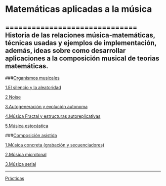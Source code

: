 # Matemáticas aplicadas a la música
==============================
Historia de las relaciones música-matemáticas, técnicas usadas y ejemplos de implementación, además, ideas sobre como desarrollar aplicaciones a la composición musical de teorias matemáticas. 
---

###[Organismos musicales](https://github.com/essteban/matematicasAplicadasMusica/blob/master/divulgacion.md)

  [1.El silencio y la aleatoridad](https://github.com/essteban/matematicasAplicadasMusica/blob/master/silencioAleatoriedad.md)
  
  [2 Noise](https://github.com/essteban/matematicasAplicadasMusica/blob/master/Noise.md)
    
  [3.Autogeneración y evolución autonoma](https://github.com/essteban/matematicasAplicadasMusica/blob/master/generativa.md)
  
  [4.Música Fractal y estructuras autoreplicativas](https://github.com/essteban/matematicasAplicadasMusica/blob/master/fractal.md)
  
  [5.Música estocástica](https://github.com/essteban/matematicasAplicadasMusica/blob/master/musicaEstocastica.md)
  
###[Composición asistida](https://github.com/essteban/matematicasAplicadasMusica/blob/master/composicionAsistida.md)

  [1.Música concreta (grabación y secuenciadores)](https://github.com/electropipe/secuenciadores)
  
  [2.Música microtonal](https://github.com/essteban/matematicasAplicadasMusica/blob/master/microtonal.md)
  
  [3.Música serial](https://github.com/essteban/matematicasAplicadasMusica/blob/master/serialismo.md)

***

[Prácticas](https://github.com/essteban/matematicasAplicadasMusica/blob/master/practicas.md)
